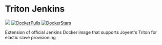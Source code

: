 # Triton Jenkins

[![](https://badge.imagelayers.io/dekobon/triton-jenkins:latest.svg)](https://imagelayers.io/?images=dekobon/triton-jenkins:latest 'Get your own badge on imagelayers.io')
[![DockerPulls](https://img.shields.io/docker/pulls/dekobon/triton-jenkins.svg)](https://registry.hub.docker.com/u/dekobon/triton-jenkins/)
[![DockerStars](https://img.shields.io/docker/stars/dekobon/triton-jenkins.svg)](https://registry.hub.docker.com/u/dekobon/triton-jenkins/)

Extension of official Jenkins Docker image that supports Joyent's Triton for elastic slave provisioning
